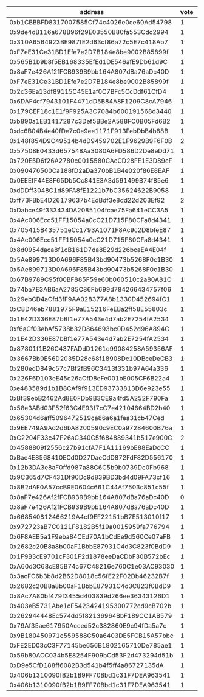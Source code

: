 address|vote|timestamp|signature
---|---|---|---
0xb1CBBBFD8317007585Cf74c4026e0ce60Ad54798|1|1601992185|0x81e175c5a6e0915005cc3ed7179e4c749dd00c3e15ad553b4f6567ccd636f9af6a7efaaf2a22efccdd745d36d286eb31b5022eea8b3a37dcb2915066eb1f054d1b
0x9de4dB116a678B96f29E03550B80fa553Cdc2994|1|1601992249|0x4e3cd8d34c8ad65c930e09de6279bd72b28b58d27e099c32eed0018b6923b03a5e6769c99cc8bb0288cfa2524f62c88d469b560ea9a9cf004c297386d726e6541b
0x310A6564923BE987fE2d63cf86a72c5E7c418Ab7|1|1601992260|0x78549c061daccb8e37d3ace1f16db48ba4d8cf5bc9251bd650359a9e7b2a752f428f5f304926afb2960829926a7b24102d48361b9244eee667b7b3435eef11421c
0xF7eE31Ce31BD1Efe7e2D7B184e8be9002B85899f|1|1601992361|0x8d7621bcd0fbd38c7b4d9638ad7fa3fe22d2107e40e1c6607e5154d3b1d021e2370b9b0803d4b3cfa967c5742ea18049e69a4fa0abfee1b69229aea1083308871c
0x565B1b9b8f5EB168335EfEd1DE546afE9Db61d9C|1|1601992445|0x7864bf6b271dbb3f2b4ed60620db36bfcca0d4ad524e0c303d1927fde4d04a583c776618b4697d771c6092528b92507985b79af353db634f9c3e3db04a1ee0ea1c
0x8aF7e426Af2fFCB939B9bb164A807dBa76aDc40D|1|1601992464|0xdc57746305d2aa09e82379e35e997abf6e65e47f00b686b662e95aac04be60b5225d0dcffb305be1cd9aee51186ad44a900f27b2edbe5da11afa75206fe4aa1b1b
0xF7eE31Ce31BD1Efe7e2D7B184e8be9002B85899f|1|1601992511|0x9e17456dfcf68cabdc26e695948eb0e89b7128f4f0134b7b876c6c4f9684759d07d20f4d6f6bdfd8337400a872815b9d04882a8aa97a44d9936a869c24fe73bd1c
0x2c36Ea13df89115C45E1af0C7BFc5CcDdf61CfD4|1|1601992535|0xb32bc1c8659d63e6fe2a57ee82bb5bcddea2c859f34b0b9bd9dc37828f7ff9365d6c33c6b99b1ad86ed347827d00c4aead63c2065169143cf869d656cb2ad60f1c
0x6DAF4cf7943101F4471dD5B84A8F1209C8cA7946|1|1601992574|0xdbcdf422d1e8af04e2f1432657e163f80900c1c78d8cfe6a682b815ca1c820a77df0ec25e3f2a20ec675b4e6699b313a289368f19a7a416f704776487ece364e1c
0x179CEF18c1E1f9F925A3C7084b600191568d3440|1|1601992712|0x6e69d0044ad9f468655fe2909409311a513b8df15a92c7aa15bcbcd786a1ad937cd611c9a70bf65bf924ceaa6abffd89c75f3863f9f7913b5b25e8673304bff61b
0xb890a1EB1417287c3Def5BBe2A588FC0B05Fd6B2|1|1601992717|0x90c184b4b80542f7c7a234471e8ba4f8d83cb3062943b75344b9874c8c3f741a6269cd65a75aa0ef93da4789da6acabc304c9d78abcd76c84b4e88063b176bdd1c
0xdc6B04B4e40fDe7c0e9ee1171F913FebDbB4b88B|1|1601992987|0xed3b3a78b0a4377b2ded86de3b0407b6b444e13cedfd61d5d8a938e18b1e018176e0021e468a747f044cb8a4949764dae763a956cc7e6762159dcd75305c518b1b
0x148f854D9C49514b4dD9459702E1F9629B9F6F0B|2|1601993191|0xb0c5e4cce58d2d5387940187b3866d54c098ee4cb11da7b70cd6abb07b0c68067b725e2b4dede3fff8da9741c5fbaaefe606f6cef4acad2a1a1e01f7f88276b01b
0x57508E0433d657548Aa3080A6FD586D2De8eDd71|1|1601993284|0xb3d773d81fc280cbcdd3388f6899d4ab13f131d49a1246e437702356feb525d67ddb9c4b204c37aaae2d90559da288b77eb11f3dede468859097e630880753661c
0x720E5D6f26A2780c0015580CAcCD28FE1E3D89cF|1|1601993286|0x2af943d8ee872c879d55d702f27a2efd24c3ae9e4438d95b1f080c9328ef567d043a627a2b32a49ef212a7ee59b1b2638402d2c4e81c3568b6bd29344facb55e1b
0x090476500Ca188fD2aDa370bB1B4e020f86E8EAF|1|1601993334|0x714f04508a8b9093e902347e6b14eb3dcc5276cd6b32de0a8978672bbcaba38866dbfcdc7a112ae9f34f55aa34ea8ba6e415155ae28ccf7523ebee0d5a658f4e1c
0x0EEEfF44E8F65Db5Cc841E3A3d591499B74f85e6|1|1601993391|0xd32e31359a61d93fc840d8ea3838877fee6e0d5001e00fd251004b487266e1921d1c07a966d8172905cc4cb490c9e621a0b0cea33c4ba593734556dccdd455fb1c
0xdDDff3048C1d89FA8fE1221b7bC35624622B9058|1|1601993488|0xb4f8785c592f6a7c3e1e74d35b34ac67dc76f829120505939da188629d3098bf594162c0f0106dd84ba7df382f645ea2e205270df2ca43a00cf63a312ae0dcef1c
0xff73FBbE4D26179637b4EdBdf3e8dd22d203Ef92|2|1601993523|0x6c73ebdab52787c704638493176d790db076802eb6372ed886a020f3f3f68feb7a54fbcfa2de4850da9da69c950b47b1baf9370d7419286b3dcc1661395eb2eb1b
0xDabce49f333434DA2085104fcae75Fa641eCC3A5|1|1601993938|0xc3db70b1bdc3e0ea7abbda837aff8b564c9474015856f19de627d08902fc7129521655718cfe9393c6a55247d3c8420e1e2c371cb49ed6e3a9b76e2865f78e541c
0x4Ac006Ecc51FF15054a0cC21D715F80CFa8d4341|1|1601994073|0x27132e9e55c6d6fc09ed29b800e8225b951fa2745b7f1b376a8405b2431b09a51d8c13f0ec6499ac9eeb27d7305ca0bb7e020da59255af0bb75e196746528add1b
0x705415B435751eCc1793A1071F8Ac9c2D8bfeE87|1|1601994096|0x074391e56172a7cb51dae7b83f16fc781e58ebf273343cb3c2365b8e2a41175841c1d2dbb363faf515703e35365f93c0289b1c7c25e800c80304de3180a32f251b
0x4Ac006Ecc51FF15054a0cC21D715F80CFa8d4341|1|1601994309|0xeb63459a4b8f18187cea63b18b0a4da0b53954c7e441ddad9a89e542b22124063984de97e2501b97852b66ab34d5ad35759bacbcfe4302aa44bc77ef369f649a1c
0x8d0954daca8f1cB161D7da8E29d226bcaEA4E04f|1|1601994917|0xb6652e5566616e19ff25dbb0bc28eae4b866d6f0eed62e91bb15c780b1f386650bcb57b14bf81816f8b8d03c14ff2cd03e2739ec809e4f00d3cd52c91a5d26b71c
0x5Ae899713D0A696F85B43bd90473b5268F0c1B30|1|1601995310|0x066b2ce5628d5132654e5e3ce04cb982af0f3f3a10746cf414b08151ebde04c271ffc84b7958fae5eb4acdf4a5542c308e3deac0d885cb3f180301f0fa91cc8a1b
0x5Ae899713D0A696F85B43bd90473b5268F0c1B30|1|1601995476|0x28aff2bb0db9ab4b50b0622af64487c2b3248b9f3757b144499ea1227c39bb1440bced1b32453b1fd4a33c212e54cfa364203e6bf5e404be56b95472cfd05d3c1b
0x67B9789C95f00BF885F59e60b060510c2a80A81C|1|1601995816|0x834c14e59d129f14b3c53919ec1d250f0f8eac688c63f6ee9ed1119c3367f1d255ef0359d2a9b0545f0951e7278f991c0e7f2d2c94a8486cf693d42c305109561b
0x74ba7E3AB6aA2785C86Fb699d784266434757f06|1|1601996937|0xfc8d13be85d5e5b755b2d1eca6a83f5fbbc6744889dbef54a13a87e4b68b12f503a7b05d19da663fbbd27d268f525dec78191a05d74eebef2729d0d652eebdba1b
0x29ebCD4aCfd3fF9AA028377A8b1330D452694fC1|1|1601997329|0xda42242474b9b17f3e42c304203b78d49c5e06b02b7d68ae55924402e35f92ff0a8317f7088dd14689e7937a081b6cb1121034abc47a2ec76005756db19b12e71b
0xC8D46eb7881975F9aE15216FeEBa2ff58E55803c|1|1601997384|0x3719da114022f5bf821977e5648494a45c97fe74030f8bd7c7c4c0418ec4d29c264e4f6037e7ffd6fb18264bfbdbefb88202418ad2f680760a586b3c9c1974781b
0x1E42D336E87bBf1e77A543e4d7ab2E7254fA2534|1|1601997566|0x1993ccd7f78459a54289e0728bbe4e2469be695c2154ae6eee8a2b3d3fabd8ef26e0d8632a46865052734b9ccbc1db0cb12ff91159dbdff7323edcfd76635c831c
0xf6aCf03ebAf5738b32D864693bc0D452d96A894C|1|1601997581|0x9cfc100d97a19e0e3a8f75a7332ccb162a796d65221a880f8a567343a7b495bb430308305e731d173057f42796b48ea8b0438a2cf4b60dc1ef08cf7dcfe19bb01c
0x1E42D336E87bBf1e77A543e4d7ab2E7254fA2534|1|1601997634|0x5ed29f41bdcd2eeab4d50faeb8cc728820636d837ecc4d2d0b50cf2f26cdbb477c7a302f79eee0a1dcc204cc5a1e2e9175ea011993703def51489f5cf9fc5b531b
0x87801f1B26C437FADdD1261e99084258A59356AF|1|1601997765|0xfdb170c457e0422e3258c75e896c3414b5f10270c27e2d36dfacf3f6a8a2c9943ff26d5f0a50694ae0649d7fcf1399b6649526a80ff88aac0f3df1dfdbe18dc31c
0x3667Bb0E56D2035D28c68f18908Dc10DBceDeCB3|1|1602000165|0xb66e39c7f0fa1926edd0b562ab93f5ca4d8a1691dafa23425a6a8a8ac68e596608ca1fdb19aa7f04a7256e1213421baeb035a70b743669c2c6c0d1c69650328b1c
0x280edD849c57c7Bf2fB96C3413f331b97A64a336|1|1602000518|0x035866c0fea8056348f1da12dffae106fcc38d7151285a51fb1983a65311264b49ec03746bed4380c7f9bae25f5a245da6d8a7697209e736ebe7170256c136ea1c
0x226F6D103eE45c26aCfD8eFe001bE005CF6B22a4|1|1602000592|0x1591ae2a4a9994ebe7b2815de7a092a0df3236e9abe387c0d17d6e71532603ff2dfd9f70932694a697ff7a1c8b4ebe6051e619a25e7c5b64fe50894bdbb6d4811b
0xe483589d1b1B8CAf9f913ED93733813D6e923e55|1|1602002109|0x6cdb2eaaa9e2ff2cd3b1e2f5661713e39b4354b81920912b144b66efa95b15c138f448f02ad26e382461c7ec24e20f29fdba309b0ac4cb92ddbe2a02e69985671c
0xBf39ebB2462Ad8E0FDb9B3CE9a4fd5A252F790Fa|1|1602004494|0xe7abe2438736fc150f2a1ba85004174fd80ce0ceba7f44f014f4cf98ce75b64024167509d06d38e0fd4bbe06a2babf878f86cafa1e1a371a9f6706cf22ee4ebb1b
0x58e3ABd03F52f63C4E93f7cC7e42104664BD2b40|1|1602004863|0x1c19b5af56f0da4022bed082e0063798adbe4fb33ef388585f7a1ff9dc529343474efd658fad2137ce382cdcdec7bce2583049caed5d3b1d77c9ff897ec2ff511c
0x65304d6aff5096472519ca86a6a1fea31cb47Ced|1|1602005297|0x68c18978196d2289faee4329a51ce4078342bb70c0cac7837bdc08e9409c13d268ac27e5ba2ab84e827347c9d39d9d54b9d266c44c074a3775a801e4a0bb2ad51b
0x9EE749A9Ad2d6bA8200590c9EC0a97284600B76a|1|1602005358|0xab23bc290080b91df90787e8af8079bbe0c31f85132fb615d966efaa66539af924d9f798eaccb60c20a08351e584716daeb84557cdae9e07d0bf4899014752851c
0xC2204F33c47F26aC340C5f684889341b517e900C|2|1602028943|0x927db5f871453db5f381404351e6215f26c194da96977d8aca0904eb0e17fa584ec013437bd6994674f0feddaadaf2c059170bf2976aecba2d8fe9c1ef227f921c
0x4588809f2556c27b91cfA7F1A11169bE88EaDcCC|1|1602030205|0x236956aac3e54effc15245467ff4b6d4f1c7e7960915dd92027c7293997d148f780bf6c06d7f3e32d6b187a64fef2a7fd2626233dc858a1b66747f215348d3e01b
0xBae4E8568410ECd0D27DaeCdD872FdF82D556170|1|1602035581|0x74fadebe599132cdc9651e310aa34fc0cc150f8c0f328c4a0b1a75f73f2443b918f81e8d2bc9842a49e7bf545bbed1804c502cc205fdde7bb7799e57ebdacc021c
0x12b3DA3e8aF0ffd987a88C6C5b9b0739Dc0Fb968|1|1602035594|0x1e21ace3e1bb8e19bd3734fe16a70fdf0e1d6193ad533b6b1576e223031987264ebf5d411838fd2d65d18d6279d619c82c76715ad5cb297740bfbae3ed5e88641c
0x9C365d7CF431Df90Dc9d839BD3bd4d09FA73cf16|1|1602036391|0x5efbbb31424da6f55d62060ed5023b11907d78b5c2de17e8baff62aebdea370d4e70cbe6e34acbff61ea2ff5db84bde58eabcc0ed055ab36e56caf79d82e28cd1b
0x8B2dAF0A57ccB9E0604c661C44Af7503c851c55f|1|1602037910|0x47e01cf6ff12ded17d0f73efd68e83c30640ab708bc5bb4fb32489c8adfc17535b98d93f95567f5775d534a9063f17cb5d70a706276113266bd434ce10f371771b
0x8aF7e426Af2fFCB939B9bb164A807dBa76aDc40D|0|1602038615|0x21bd47ed04ebd040e1d45162d46e52de14a56da7d0f40a16f1d96414cc342c7420639b79fdd95e174dfb2d627f03be494f87d7b80486cbe24d18dafaa033f5421b
0x8aF7e426Af2fFCB939B9bb164A807dBa76aDc40D|1|1602039238|0x5f87337af66124f1ffe076b77e57963055c0655808454dc8865ebae6d802623e439f435c2c4cffb38b85c108c37e27116a90853d403d57e8ef327d6a9f233a5b1b
0x668540812466219A4cf9EF22151bB7E513010f17|1|1602039392|0x13f4c6510e1fa846ae4c42d1e96cbedbc0ef9cf1055b4a77c510f81edd783eff0d46cdbc91a09340fd6a08883e254f1ba0ab968d250c0be8f95b35bba30e00781b
0x972723aB7C0121F8182B5f19a0015959fa776794|1|1602042147|0x8fda5107114fcc3e5c350acaa8bdbfc1bd9923692447b7784860c16999e0492463e24188cf350d5aa2f6100be6cbe242c8b5d0092d81c9bfe4f2481d8f35fe881c
0x6F8AEB5a1F9eba84CEd70A1bCdEe9d560Ce07aFB|1|1602042903|0xc9d492c896361c82929f44c17d746a0067fe94ad587c24d6c3b3de839ccc7f6e621a188a98cc86f32e719abd6dbac0aae2d81e3d1bfaba0106f715bd2cd5104a1c
0x2682c20B8a8b00aF1BbbE87931C4d3C823f0BdD9|1|1602049588|0x1f514702bfbb64bdf1ad064d221df87ca67520638878c987ec45164bf7110bcf0c61a901961540e5bb46f586e3cb6743f5d6fede1d9dbc3f0a30b15505ac2afc1c
0x1F9B3cE9701cF301F2d1878eeDaCDbF30B572bEc|1|1602050316|0xd54a17b98b9f7f43c3a45bae014bc608f8d0da8af14077d28dfb1599a47a1dfe3144f636052ef8e1199de76323821aac8db8596466863ce29cf237f64e1644431c
0xA60d3C68cE85B74c67C48216e760C1e03AC93030|1|1602052675|0x60ed5739dac67f5a220ade6eb436f6333f7aeb5fefd68447443336ab3facb32069cbf50ba014e611556da6cb81674fd82a73896ae373e78f29b56503bc9a432e1b
0x3acFC6b3b8d2B62D8018c56fE22F02Db46232B7f|1|1602052773|0xa49578deba815ee9a5e9b0cf8e1df82324a072f0edf11bdb3b4d39c97aa0846f5de80726a601bf0fc449b2e5a483307869e6632eab20025976c6027d027693341c
0x2682c20B8a8b00aF1BbbE87931C4d3C823f0BdD9|1|1602053180|0x4fffffa944e6db0bda03fead9b8a4ac1ab3fc80a36f722dd0fe8ceca827d685913820396fea192814c70aaa9186a37606be4d7ea9390e3ba92cfef0b7d422e041b
0x8Ac7A80bf479f3455d403839d266ee36343126D1|1|1602053396|0x3a713ffb301eefaba15a3dde4d0b31cd54289e95891b3cdedc92e415b32461f0748fc780ee5b8bbdd1f26991ca72d8010630a0da5eb822af40d845d3a22911861b
0x403eB5731Abe1cF5423424195300772cd9cB702b|1|1602053822|0x2839a246540749cdc3ea9a84821466eb05d842cf971f4084487f7a5d1f50ca484d279f328d457af5aae9b14da3dbd5c0b79dda27cbf0a608962c470d9249267f1b
0x262944448Ec574dd5f82136964BbF189CC1AB579|1|1602054770|0xf4225de14aa3a3866c70afb457ad1f4234881132fe1bdc1ae19091290e0006ca4fcc195fe91dc597463bd03f0997bf11b84f3823b0abdc4afc0edeba62c064b31b
0x79Af35ae617950Acced52c382860E9c94fDa5a7c|1|1602055657|0xa42b682c23ab195511f6b43233c8e931ae9b8b5b7fbf635f0a3e6f64f40428c80a65cbe5426efcd07ae9074c061f9856820ba5cb1d197219971483ae3a36f62b1b
0x9B180450971c559588C50a6403DE5FCB15A57bbc|1|1602056158|0xd2c3019d51966dd23f105138aa68b78bad93462cb97763472845abafd4c54103659e8541fad918e22475c657669468fa160eaec0ae41a3ce304e5a59f5279cd21c
0xFE2ED03cC3F77145be656B1802165710De785ae1|1|1602059726|0x40e5f23e2fd4a7d18696a5e2ca224fd50e66d8e6f70be57436fcb1c8c20bd8986e26cdb339cfc918bd91db2529c3daa1e342ddb04fad7663467ae46f4b2684511c
0x59b80ACC034b5E8254F909bCd53F2d473294d51b|1|1602060371|0xdb08fb49aec12a901058c5fae367ed17899045d68d509240589225eafb12a87c648098855c3a000831d354dc7a6b99cc4d41a692b2dde99e5bf3307a187bd7071c
0xD9e5CfD188ff6082B3d541b4f5ff4a86727135dA|1|1602065201|0x69639b76108adee0cefc2e1c54ad1d1913406e09ea3b249b90a5af59978b7fd916d9e8536fe91a1a3e446a12dcc735704088c1f622c0ea08c66a0fc5aaf34aee1c
0x406b1310090fB2b1B9FF70Bbd1c31F7DEA963541|1|1602070303|0xe583dd66a7a42aee369df124e3ebf0eddb122d7eedf85bbd13043a9da470056e356b4805e92da1bc32fe5cd36a6833e6a87d91863d9e6e5fc32d07c39a064b251b
0x406b1310090fB2b1B9FF70Bbd1c31F7DEA963541|1|1602070531|0x578350f4e559f4ef23eba305214c2b67ec8144949d053c15e1633724eaae074727b2fef2ad3ec721932865038680ca08297c7d46870bfe98fe1af8d9c4eb56771c